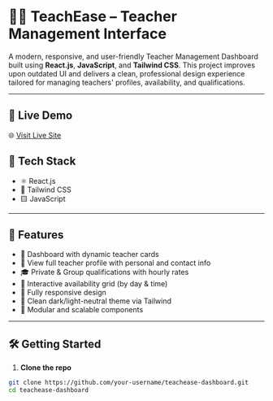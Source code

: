 # 🧑‍🏫 TeachEase – Teacher Management Interface

A modern, responsive, and user-friendly Teacher Management Dashboard built using **React.js**, **JavaScript**, and **Tailwind CSS**. This project improves upon outdated UI and delivers a clean, professional design experience tailored for managing teachers' profiles, availability, and qualifications.

---

## 🔗 Live Demo

🌐 [Visit Live Site](https://teachermanagementinterface.netlify.app/)

## 🚀 Tech Stack

- ⚛️ React.js
- 💅 Tailwind CSS
- 🟨 JavaScript 

---

## 📌 Features

- 🔎 Dashboard with dynamic teacher cards
- 🧑 View full teacher profile with personal and contact info
- 🎓 Private & Group qualifications with hourly rates
- 📅 Interactive availability grid (by day & time)
- 📱 Fully responsive design
- 🌙 Clean dark/light-neutral theme via Tailwind
- 🧩 Modular and scalable components

---

## 🛠️ Getting Started

1. **Clone the repo**
```bash
git clone https://github.com/your-username/teachease-dashboard.git
cd teachease-dashboard